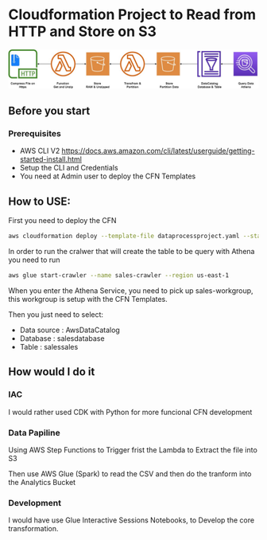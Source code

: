 # Cloudformation Project to Read from HTTP and Store on S3

![alt Solution Diagram](images/cfn.jpg)

## Before you start
### Prerequisites

- AWS CLI V2 https://docs.aws.amazon.com/cli/latest/userguide/getting-started-install.html
- Setup the CLI and Credentials
- You need at Admin user to deploy the CFN Templates

## How to USE:

First you need to deploy the CFN

```bash
aws cloudformation deploy --template-file dataprocessproject.yaml --stack-name data-proccesing --region us-east-1 --capabilities CAPABILITY_NAMED_IAM
```

In order to run the cralwer that will create the table to be query with Athena you need to run

```bash
aws glue start-crawler --name sales-crawler --region us-east-1
```

When you enter the Athena Service, you need to pick up sales-workgroup, this workgroup is setup with the CFN Templates.

Then you just need to select:

- Data source : AwsDataCatalog
- Database : salesdatabase
- Table : salessales


## How would I do it

### IAC 

I would rather used CDK with Python for more funcional CFN development

### Data Papiline 

Using AWS Step Functions to Trigger frist the Lambda to Extract the file into S3

Then use AWS Glue (Spark) to read the CSV and then do the tranform into the Analytics Bucket

### Development

I would have use Glue Interactive Sessions Notebooks, to Develop the core transformation.

